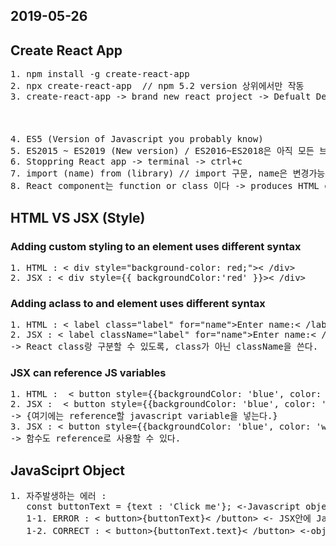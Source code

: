 ## 2019-05-26
## Create React App
<pre>
1. npm install -g create-react-app
2. npx create-react-app <name of project> // npm 5.2 version 상위에서만 작동
3. create-react-app -> brand new react project -> Defualt Dependency -> Webpack
                                                                     -> Babel(브라우저 호환기능)
                                                                     -> Dev server
                                                
4. ES5 (Version of Javascript you probably know) 
5. ES2015 ~ ES2019 (New version) / ES2016~ES2018은 아직 모든 브라우저가 지원하지 않는다. 
6. Stoppring React app -> terminal -> ctrl+c
7. import (name) from (library) // import 구문, name은 변경가능
8. React component는 function or class 이다 -> produces HTML or handles feedback 
</pre>

## HTML VS JSX (Style)
### Adding custom styling to an element uses different syntax
<pre>
1. HTML : < div style="background-color: red;">< /div>
2. JSX : < div style={{ backgroundColor:'red' }}>< /div> 
</pre>

### Adding aclass to and element uses different syntax
<pre>
1. HTML : < label class="label" for="name">Enter name:< /label>
2. JSX : < label className="label" for="name">Enter name:< /label>
-> React class랑 구분할 수 있도록, class가 아닌 className을 쓴다.
</pre>

### JSX can reference JS variables
<pre>
1. HTML :  < button style={{backgroundColor: 'blue', color: 'white'}}>click on me!< /button>
2. JSX :  < button style={{backgroundColor: 'blue', color: 'white'}}>{buttonText}< /button> / const buttonText = 'Click Me!';
-> {여기에는 reference할 javascript variable을 넣는다.}
3. JSX : < button style={{backgroundColor: 'blue', color: 'white'}}>{getButtonText()}< /button> 
-> 함수도 reference로 사용할 수 있다.
</pre>

## JavaSciprt Object
<pre>
1. 자주발생하는 에러 : 
   const buttonText = {text : 'Click me'}; <-Javascript object
   1-1. ERROR : < button>{buttonText}< /button> <- JSX안에 Javascript object를 넣었기 때문에 에러가 발생한다. 
   1-2. CORRECT : < button>{buttonText.text}< /button> <-objext가 아닌 object 내부의 variable를 가르키면된다.
</pre>
